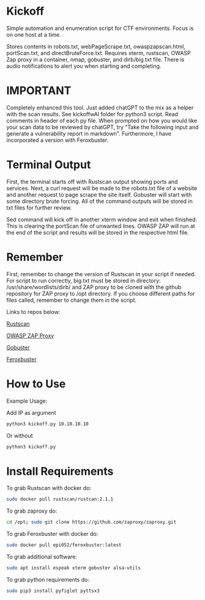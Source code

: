 # Kickoff
Simple automation and enumeration script for CTF environments. Focus is on one host at a time.

Stores contents in robots.txt, webPageScrape.txt, owaspzapscan.html, portScan.txt, and directBruteForce.txt. Requires xterm, rustscan, OWASP Zap proxy in a container, nmap, gobuster, and dirb/big.txt file. There is audio notifications to alert you when starting and completing.  

# IMPORTANT

Completely enhanced this tool. Just added chatGPT to the mix as a helper with the scan results. See kickoffwAI folder for python3 script. Read comments in header of each py file. When prompted on how you would like your scan data to be reviewed by chatGPT, try "Take the following input and generate a vulnerability report in markdown". Furthermore, I have incorporated a version with Feroxbuster.

# Terminal Output

First, the terminal starts off with Rustscan output showing ports and services. Next, a curl request will be made to the robots.txt file of a website and another request to page scrape the site itself. Gobuster will start with some directory brute forcing. All of the command outputs will be stored in txt files for further review.

Sed command will kick off in another xterm window and exit when finished. This is clearing the portScan file of unwanted lines. OWASP ZAP will run at the end of the script and results will be stored in the respective html file.

# Remember

First, remember to change the version of Rustscan in your script if needed. For script to run correctly, big.txt must be stored in directory: /usr/share/wordlists/dirb/ and ZAP proxy to be cloned with the github repository for ZAP proxy to /opt directory. If you choose different paths for files called, remember to change them in the script.

Links to repos below:

[Rustscan](https://github.com/RustScan/RustScan.git)

[OWASP ZAP Proxy](https://github.com/zaproxy/zaproxy.git)

[Gobuster](https://github.com/OJ/gobuster)

[Feroxbuster](https://epi052.github.io/feroxbuster-docs/docs/)

# How to Use

Example Usage:

Add IP as argument
```bash
python3 kickoff.py 10.10.10.10
```
Or without
```bash
python3 kickoff.py
```
# Install Requirements

To grab Rustscan with docker do:
```bash
sudo docker pull rustscan/rustcan:2.1.1
```
To grab zaproxy do:
```bash
cd /opt; sudo git clone https://github.com/zaproxy/zaproxy.git
```
To grab Feroxbuster with docker do:
```bash
sudo docker pull epi052/feroxbuster:latest
```
To grab additional software:
```bash
sudo apt install espeak xterm gobuster alsa-utils
```
To grab python requirements do:
```bash
sudo pip3 install pyfiglet pyttsx3
```
